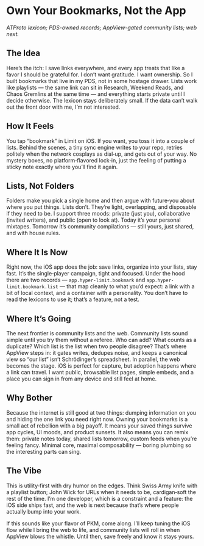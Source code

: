# Own Your Bookmarks, Not the App

_ATProto lexicon; PDS-owned records; AppView-gated community lists; web next._

## The Idea
Here’s the itch: I save links everywhere, and every app treats that like a favor I should be grateful for. I don’t want gratitude. I want ownership. So I built bookmarks that live in my PDS, not in some hostage drawer. Lists work like playlists — the same link can sit in Research, Weekend Reads, and Chaos Gremlins at the same time — and everything starts private until I decide otherwise. The lexicon stays deliberately small. If the data can’t walk out the front door with me, I’m not interested.

## How It Feels
You tap “bookmark” in Limit on iOS. If you want, you toss it into a couple of lists. Behind the scenes, a tiny sync engine writes to your repo, retries politely when the network cosplays as dial‑up, and gets out of your way. No mystery boxes, no platform‑flavored lock‑in, just the feeling of putting a sticky note exactly where you’ll find it again.

## Lists, Not Folders
Folders make you pick a single home and then argue with future‑you about where you put things. Lists don’t. They’re light, overlapping, and disposable if they need to be. I support three moods: private (just you), collaborative (invited writers), and public (open to look at). Today it’s your personal mixtapes. Tomorrow it’s community compilations — still yours, just shared, and with house rules.

## Where It Is Now
Right now, the iOS app does the job: save links, organize into your lists, stay fast. It’s the single‑player campaign, tight and focused. Under the hood there are two records — `app.hyper-limit.bookmark` and `app.hyper-limit.bookmark.list` — that map cleanly to what you’d expect: a link with a bit of local context, and a container with a personality. You don’t have to read the lexicons to use it; that’s a feature, not a test.

## Where It’s Going
The next frontier is community lists and the web. Community lists sound simple until you try them without a referee. Who can add? What counts as a duplicate? Which list is the list when two people disagree? That’s where AppView steps in: it gates writes, dedupes noise, and keeps a canonical view so “our list” isn’t Schrödinger’s spreadsheet. In parallel, the web becomes the stage. iOS is perfect for capture, but adoption happens where a link can travel. I want public, browsable list pages, simple embeds, and a place you can sign in from any device and still feel at home.

## Why Bother
Because the internet is still good at two things: dumping information on you and hiding the one link you need right now. Owning your bookmarks is a small act of rebellion with a big payoff. It means your saved things survive app cycles, UI moods, and product sunsets. It also means you can remix them: private notes today, shared lists tomorrow, custom feeds when you’re feeling fancy. Minimal core, maximal composability — boring plumbing so the interesting parts can sing.

## The Vibe
This is utility‑first with dry humor on the edges. Think Swiss Army knife with a playlist button; John Wick for URLs when it needs to be, cardigan‑soft the rest of the time. I’m one developer, which is a constraint and a feature: the iOS side ships fast, and the web is next because that’s where people actually bump into your work.

If this sounds like your flavor of PKM, come along. I’ll keep tuning the iOS flow while I bring the web to life, and community lists will roll in when AppView blows the whistle. Until then, save freely and know it stays yours.

